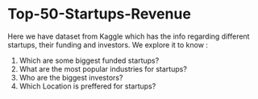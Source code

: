 # Top-50-Startups-Revenue
Here we have dataset from Kaggle which has the info regarding different startups, their funding and investors. We explore it to know :

  1) Which are some biggest funded startups?
  2) What are the most popular industries for startups?
  3) Who are the biggest investors?
  4) Which Location is preffered for startups?
